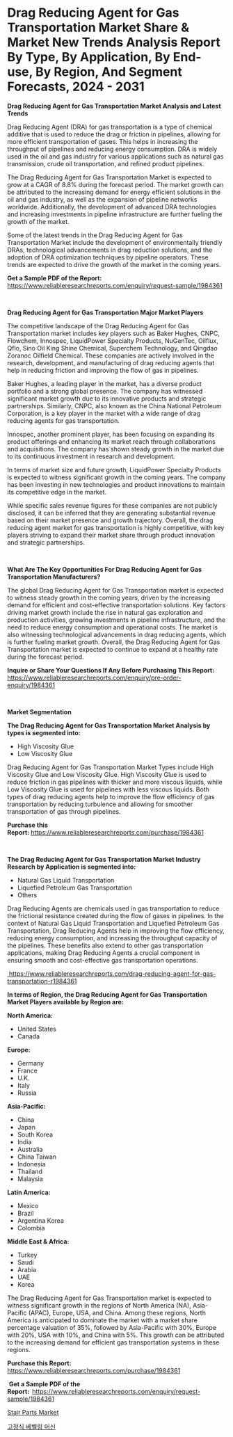 <p><h1>Drag Reducing Agent for Gas Transportation Market Share & Market New Trends Analysis Report By Type, By Application, By End-use, By Region, And Segment Forecasts, 2024 - 2031</h1></p><p><strong>Drag Reducing Agent for Gas Transportation Market Analysis and Latest Trends</strong></p>
<p><p>Drag Reducing Agent (DRA) for gas transportation is a type of chemical additive that is used to reduce the drag or friction in pipelines, allowing for more efficient transportation of gases. This helps in increasing the throughput of pipelines and reducing energy consumption. DRA is widely used in the oil and gas industry for various applications such as natural gas transmission, crude oil transportation, and refined product pipelines.</p><p>The Drag Reducing Agent for Gas Transportation Market is expected to grow at a CAGR of 8.8% during the forecast period. The market growth can be attributed to the increasing demand for energy efficient solutions in the oil and gas industry, as well as the expansion of pipeline networks worldwide. Additionally, the development of advanced DRA technologies and increasing investments in pipeline infrastructure are further fueling the growth of the market.</p><p>Some of the latest trends in the Drag Reducing Agent for Gas Transportation Market include the development of environmentally friendly DRAs, technological advancements in drag reduction solutions, and the adoption of DRA optimization techniques by pipeline operators. These trends are expected to drive the growth of the market in the coming years.</p></p>
<p><strong>Get a Sample PDF of the Report:&nbsp;</strong> <a href="https://www.reliableresearchreports.com/enquiry/request-sample/1984361">https://www.reliableresearchreports.com/enquiry/request-sample/1984361</a></p>
<p>&nbsp;</p>
<p><strong>Drag Reducing Agent for Gas Transportation Major Market Players</strong></p>
<p><p>The competitive landscape of the Drag Reducing Agent for Gas Transportation market includes key players such as Baker Hughes, CNPC, Flowchem, Innospec, LiquidPower Specialty Products, NuGenTec, Oilflux, Qflo, Sino Oil King Shine Chemical, Superchem Technology, and Qingdao Zoranoc Oilfield Chemical. These companies are actively involved in the research, development, and manufacturing of drag reducing agents that help in reducing friction and improving the flow of gas in pipelines.</p><p>Baker Hughes, a leading player in the market, has a diverse product portfolio and a strong global presence. The company has witnessed significant market growth due to its innovative products and strategic partnerships. Similarly, CNPC, also known as the China National Petroleum Corporation, is a key player in the market with a wide range of drag reducing agents for gas transportation.</p><p>Innospec, another prominent player, has been focusing on expanding its product offerings and enhancing its market reach through collaborations and acquisitions. The company has shown steady growth in the market due to its continuous investment in research and development.</p><p>In terms of market size and future growth, LiquidPower Specialty Products is expected to witness significant growth in the coming years. The company has been investing in new technologies and product innovations to maintain its competitive edge in the market.</p><p>While specific sales revenue figures for these companies are not publicly disclosed, it can be inferred that they are generating substantial revenue based on their market presence and growth trajectory. Overall, the drag reducing agent market for gas transportation is highly competitive, with key players striving to expand their market share through product innovation and strategic partnerships.</p></p>
<p>&nbsp;</p>
<p><strong>What Are The Key Opportunities For Drag Reducing Agent for Gas Transportation Manufacturers?</strong></p>
<p><p>The global Drag Reducing Agent for Gas Transportation market is expected to witness steady growth in the coming years, driven by the increasing demand for efficient and cost-effective transportation solutions. Key factors driving market growth include the rise in natural gas exploration and production activities, growing investments in pipeline infrastructure, and the need to reduce energy consumption and operational costs. The market is also witnessing technological advancements in drag reducing agents, which is further fueling market growth. Overall, the Drag Reducing Agent for Gas Transportation market is expected to continue to expand at a healthy rate during the forecast period.</p></p>
<p><strong>Inquire or Share Your Questions If Any Before Purchasing This Report:</strong> <a href="https://www.reliableresearchreports.com/enquiry/pre-order-enquiry/1984361">https://www.reliableresearchreports.com/enquiry/pre-order-enquiry/1984361</a></p>
<p>&nbsp;</p>
<p><strong>Market Segmentation</strong></p>
<p><strong>The Drag Reducing Agent for Gas Transportation Market Analysis by types is segmented into:</strong></p>
<p><ul><li>High Viscosity Glue</li><li>Low Viscosity Glue</li></ul></p>
<p><p>Drag Reducing Agent for Gas Transportation Market Types include High Viscosity Glue and Low Viscosity Glue. High Viscosity Glue is used to reduce friction in gas pipelines with thicker and more viscous liquids, while Low Viscosity Glue is used for pipelines with less viscous liquids. Both types of drag reducing agents help to improve the flow efficiency of gas transportation by reducing turbulence and allowing for smoother transportation of gas through pipelines.</p></p>
<p><strong>Purchase this Report:&nbsp;</strong><a href="https://www.reliableresearchreports.com/purchase/1984361">https://www.reliableresearchreports.com/purchase/1984361</a></p>
<p>&nbsp;</p>
<p><strong>The Drag Reducing Agent for Gas Transportation Market Industry Research by Application is segmented into:</strong></p>
<p><ul><li>Natural Gas Liquid Transportation</li><li>Liquefied Petroleum Gas Transportation</li><li>Others</li></ul></p>
<p><p>Drag Reducing Agents are chemicals used in gas transportation to reduce the frictional resistance created during the flow of gases in pipelines. In the context of Natural Gas Liquid Transportation and Liquefied Petroleum Gas Transportation, Drag Reducing Agents help in improving the flow efficiency, reducing energy consumption, and increasing the throughput capacity of the pipelines. These benefits also extend to other gas transportation applications, making Drag Reducing Agents a crucial component in ensuring smooth and cost-effective gas transportation operations.</p></p>
<p><a href="https://www.reliableresearchreports.com/drag-reducing-agent-for-gas-transportation-r1984361">&nbsp;https://www.reliableresearchreports.com/drag-reducing-agent-for-gas-transportation-r1984361</a></p>
<p><strong>In terms of Region, the Drag Reducing Agent for Gas Transportation Market Players available by Region are:</strong></p>
<p>
    <p> <strong> North America: </strong>
        <ul>
            <li>United States</li>
            <li>Canada</li>
        </ul>
        </p> 
    <p> <strong> Europe: </strong>
        <ul>
            <li>Germany</li>
            <li>France</li>
            <li>U.K.</li>
            <li>Italy</li>
            <li>Russia</li>
        </ul>
        </p> 
    <p> <strong> Asia-Pacific: </strong>
        <ul>
            <li>China</li>
            <li>Japan</li>
            <li>South Korea</li>
            <li>India</li>
            <li>Australia</li>
            <li>China Taiwan</li>
            <li>Indonesia</li>
            <li>Thailand</li>
            <li>Malaysia</li>
        </ul>
        </p> 
    <p> <strong> Latin America: </strong>
        <ul>
            <li>Mexico</li>
            <li>Brazil</li>
            <li>Argentina Korea</li>
            <li>Colombia</li>
        </ul>
        </p> 
    <p> <strong> Middle East & Africa: </strong>
        <ul>
            <li>Turkey</li>
            <li>Saudi</li>
            <li>Arabia</li>
            <li>UAE</li>
            <li>Korea</li>
        </ul>
    </p>
    </p>
<p><p>The Drag Reducing Agent for Gas Transportation market is expected to witness significant growth in the regions of North America (NA), Asia-Pacific (APAC), Europe, USA, and China. Among these regions, North America is anticipated to dominate the market with a market share percentage valuation of 35%, followed by Asia-Pacific with 30%, Europe with 20%, USA with 10%, and China with 5%. This growth can be attributed to the increasing demand for efficient gas transportation systems in these regions.</p></p>
<p><strong>Purchase this Report: </strong><a href="https://www.reliableresearchreports.com/purchase/1984361">https://www.reliableresearchreports.com/purchase/1984361</a></p>
<p>&nbsp;<strong>Get a Sample PDF of the Report:&nbsp;&nbsp;</strong><a href="https://www.reliableresearchreports.com/enquiry/request-sample/1984361">https://www.reliableresearchreports.com/enquiry/request-sample/1984361</a></p>
<p><strong></strong></p>
<p><p><a href="https://github.com/thaddeulentine3434/Market-Research-Report-List-1/blob/main/stair-parts-market.md">Stair Parts Market</a></p><p><a href="https://github.com/rustymarie2024/Market-Research-Report-List-1/blob/main/76504599809.md">고정식 베벨링 머신</a></p></p>